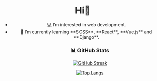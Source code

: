
<!---
HEI204/HEI204 is a ✨ special ✨ repository because its `README.md` (this file) appears on your GitHub profile.
You can click the Preview link to take a look at your changes.
--->

<h1 align="center">Hi👋</h1>
<div align="center">
  <ul>
    <li>💻 I’m interested in web development. <br>
    <li>🌱 I’m currently learning **SCSS**, **React**, **Vue.js** and **Django**.
  <ul>
<div>


<div align="center">
<h3> 📊 GitHub Stats </h3>
  
[![GitHub Streak](https://github-readme-streak-stats.herokuapp.com?user=HEI204&theme=tokyonight&hide_border=true)](https://git.io/streak-stats)


[![Top Langs](https://github-readme-stats.vercel.app/api/top-langs/?username=hei204&theme=tokyonight&hide_border=true&include_all_commits=true&count_private=true&layout=compact)](https://github.com/anuraghazra/github-readme-stats)
<div>
